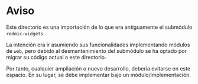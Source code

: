 # Aviso

Este directorio es una importación de lo que era antiguamente el submódulo `redmic-widgets`.

La intención era ir asumiendo sus funcionalidades implementando módulos de `web`, pero debido al desmantenimiento del submódulo se ha optado por migrar su código actual a este directorio.

Por tanto, cualquier ampliación o nuevo desarrollo, debería evitarse en este espacio. En su lugar, se debe implementar bajo un módulo/implementación.
